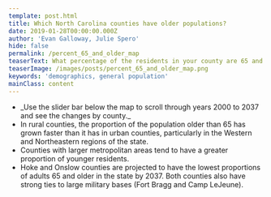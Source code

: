```yaml
---
template: post.html
title: Which North Carolina counties have older populations?
date: 2019-01-28T00:00:00.000Z
author: 'Evan Galloway, Julie Spero'
hide: false
permalink: /percent_65_and_older_map
teaserText: What percentage of the residents in your county are 65 and older?
teaserImage: /images/posts/percent_65_and_older_map.png
keywords: 'demographics, general population'
mainClass: content
---
```

<ul>
<li> _Use the slider bar below the map to scroll through years 2000 to 2037 and see the changes by county._

<li>In rural counties, the proportion of the population older than 65 has grown faster than it has in urban counties, particularly in the Western and Northeastern regions of the state.</li>

<li>Counties with larger metropolitan areas tend to have a greater proportion of younger residents.</li>

<li>Hoke and Onslow counties are projected to have the lowest proportions of adults 65 and older in the state by 2037.  Both counties also have strong ties to large military bases (Fort Bragg and Camp LeJeune).</li>
</ul>
<div id='map'></div>
<div id='viewof-year'></div>

<script type=module>

import {Runtime, Inspector} from "https://unpkg.com/@observablehq/runtime@4/dist/runtime.js";
import define from "https://api.observablehq.com/@gallowayevan/percent-65-and-older-north-carolina.js?v=3";
  
  const renders = {
    "viewof year": "#viewof-year",
    "map": "#map",
  };

  for (let i in renders)
    renders[i] = document.querySelector(renders[i]);

const runtime = new Runtime();
const main = runtime.module(define, name => {
if (renders[name]){
      return new Inspector(renders[name]);
    } 
});

</script>

